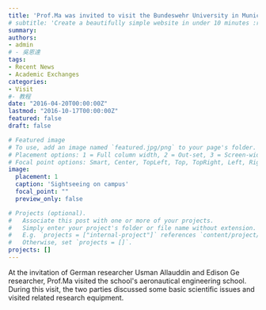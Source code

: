 ```yaml
---
title: 'Prof.Ma was invited to visit the Bundeswehr University in Munich'
# subtitle: 'Create a beautifully simple website in under 10 minutes :rocket:'
summary: 
authors:
- admin
# - 吳恩達
tags:
- Recent News
- Academic Exchanges
categories:
- Visit
#- 教程
date: "2016-04-20T00:00:00Z"
lastmod: "2016-10-17T00:00:00Z"
featured: false
draft: false

# Featured image
# To use, add an image named `featured.jpg/png` to your page's folder.
# Placement options: 1 = Full column width, 2 = Out-set, 3 = Screen-width
# Focal point options: Smart, Center, TopLeft, Top, TopRight, Left, Right, BottomLeft, Bottom, BottomRight
image:
  placement: 1
  caption: 'Sightseeing on campus'
  focal_point: ""
  preview_only: false

# Projects (optional).
#   Associate this post with one or more of your projects.
#   Simply enter your project's folder or file name without extension.
#   E.g. `projects = ["internal-project"]` references `content/project/deep-learning/index.md`.
#   Otherwise, set `projects = []`.
projects: []
---
```


At the invitation of German researcher Usman Allauddin and Edison Ge researcher, Prof.Ma visited the school's aeronautical engineering school. During this visit, the two parties discussed some basic scientific issues and visited related research equipment.
